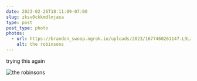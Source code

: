 ```yaml
---
date: 2023-02-26T18:11:09-07:00
slug: zksv0ckkmdlmjasa
type: post
post_type: photo
photos:
  - url: https://brandon_swoop.ngrok.io/uploads/2023/1677460261147.L9LzM2g2u5sL2kON.jpeg
    alt: the robinsons
---
```

trying this again

![the robinsons](https://brandon_swoop.ngrok.io/uploads/2023/1677460261147.L9LzM2g2u5sL2kON.jpeg)